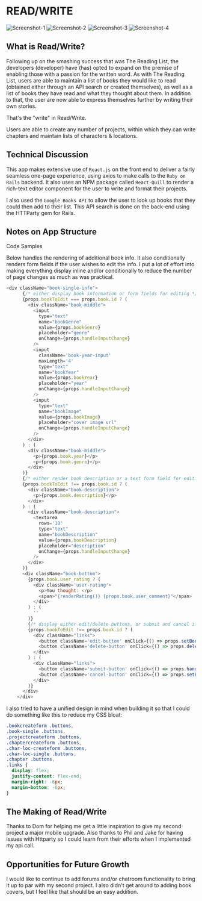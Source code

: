 # READ/WRITE

![Screenshot-1](assets/Screenshot-1.png) ![Screenshot-2](assets/Screenshot-2.png) ![Screenshot-3](assets/Screenshot-3.png) ![Screenshot-4](assets/Screenshot-4.png)

## What is Read/Write?

Following up on the smashing success that was The Reading List, the developers (developer) have (has) opted to expand on the premise of enabling those with a passion for the written word. As with The Reading List, users are able to maintain a list of books they would like to read (obtained either through an API search or created themselves), as well as a list of books they have read and what they thought about them. In addition to that, the user are now able to express themselves further by writing their own stories.

That's the "write" in Read/Write.

Users are able to create any number of projects, within which they can write chapters and maintain lists of characters & locations.

## Technical Discussion
This app makes extensive use of `React.js` on the front end to deliver a fairly seamless one-page experience, using axios to make calls to the `Ruby on Rails` backend. It also uses an NPM package called `React-Quill` to render a rich-text editor component for the user to write and format their projects.

I also used the `Google Books API` to allow the user to look up books that they could then add to their list. This API search is done on the back-end using the HTTParty gem for Rails.

## Notes on App Structure

Code Samples

Below handles the rendering of additional book info. It also conditionally renders form fields if the user wishes
to edit the info. I put a lot of effort into making everything display inline and/or conditionally to reduce the number of page changes as much as was practical.
```javascript
<div className="book-single-info">
      {/* either display book information or form fields for editing */}
      {props.bookToEdit === props.book.id ? (
        <div className="book-middle">
          <input
            type="text"
            name="bookGenre"
            value={props.bookGenre}
            placeholder="genre"
            onChange={props.handleInputChange}
          />
          <input
            className='book-year-input'
            maxLength='4'
            type="text"
            name="bookYear"
            value={props.bookYear}
            placeholder="year"
            onChange={props.handleInputChange}
          />
          <input
            type="text"
            name="bookImage"
            value={props.bookImage}
            placeholder="cover image url"
            onChange={props.handleInputChange}
          />
        </div>
      ) : (
        <div className="book-middle">
          <p>{props.book.year}</p>
          <p>{props.book.genre}</p>
        </div>
      )}
      {/* either render book description or a text form field for editing */}
      {props.bookToEdit !== props.book.id ? (
        <div className="book-description">
          <p>{props.book.description}</p>
        </div>
      ) : (
        <div className="book-description">
          <textarea
            rows='10'
            type="text"
            name="bookDescription"
            value={props.bookDescription}
            placeholder="description"
            onChange={props.handleInputChange}
          />
        </div>
      )}
      <div className="book-bottom">
        {props.book.user_rating ? (
          <div className='user-rating'>
            <p>You thought: </p>
            <span>"{renderRating()} {props.book.user_comment}"</span>
          </div>
        ) : ( 
          ''
        )}
        {/* display either edit/delete buttons, or submit and cancel if editing */}
        {props.bookToEdit !== props.book.id ? (
          <div className="links">
            <button className='edit-button' onClick={() => props.setBookToEdit(props.book.id)} title="Edit"><i className="fa fa-pencil-square-o" aria-hidden="true"></i></button>
            <button className='delete-button' onClick={() => props.deleteBook(props.book.id)} title="Delete"><i className="fa fa-trash" aria-hidden="true"></i></button>
          </div>
        ) : (
          <div className="links">
            <button className='submit-button' onClick={() => props.handleBookEditSubmit()} title="Submit"><i className="fa fa-share" aria-hidden="true"></i></button>
            <button className='cancel-button' onClick={() => props.setBookToEdit(null)} title="Cancel"><i className="fa fa-times" aria-hidden="true"></i></button>
          </div>
        )}
      </div>
    </div>
```

I also tried to have a unified design in mind when building it so that I could do something like this to reduce my CSS bloat:
```css
.bookcreateform .buttons,
.book-single .buttons,
.projectcreateform .buttons,
.chaptercreateform .buttons,
.char-loc-createform .buttons,
.char-loc-single .buttons,
.chapter .buttons,
.links {
  display: flex; 
  justify-content: flex-end;
  margin-right: -6px;
  margin-bottom: -6px;
}
```

## The Making of Read/Write

Thanks to Dom for helping me get a little inspiration to give my second project a major mobile upgrade. Also thanks to Phil and Jake for having issues with Httparty so I could learn from their efforts when I implemented my api call. 

## Opportunities for Future Growth

I would like to continue to add forums and/or chatroom functionality to bring it up to par with my second project. I also didn't get around to adding book covers, but I feel like that should be an easy addition.
